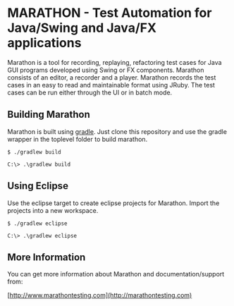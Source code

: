 # MARATHON - Test Automation for Java/Swing and Java/FX applications

Marathon is a tool for recording, replaying, refactoring test cases for Java GUI programs developed using Swing or FX components. Marathon consists of an editor, a recorder and a player. Marathon records the test cases in an easy to read and maintainable format using JRuby. The test cases can be run either through the UI or in batch mode.

## Building Marathon

Marathon is built using [gradle](http://gradle.org). Just clone this repository and use the gradle wrapper in the toplevel folder to build marathon.

```
$ ./gradlew build
```

```
C:\> .\gradlew build
```

## Using Eclipse

Use the eclipse target to create eclipse projects for Marathon. Import the projects into a new workspace.

```
$ ./gradlew eclipse
```

```
C:\> .\gradlew eclipse
```

## More Information

You can get more information about Marathon and documentation/support from:

[http://www.marathontesting.com](http://marathontesting.com)

